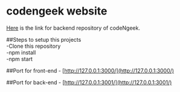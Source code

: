 # codengeek website
[Here](https://github.com/karan320/codengeek-backend) is the link for backend repository of codeNgeek.

##Steps to setup this projects <br />
-Clone this repository<br />
-npm install<br />
-npm start

##Port for front-end - [http://127.0.0.1:3000/](http://127.0.0.1:3000/)

##Port for back-end - [http://127.0.0.1:3001/](http://127.0.0.1:3001/)

